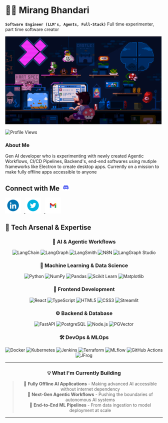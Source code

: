 # 🐦‍🔥 Mirang Bhandari
**`Software Engineer (LLM's, Agents, Full-Stack)`**
Full time experimenter, part time software creator 
&nbsp;

<img src="https://raw.githubusercontent.com/Bloodwingv2/GithubAssets/main/Laptop%20read.gif" width="500">

![Profile Views](https://komarev.com/ghpvc/?username=Bloodwingv2&label=Profile+Views&color=blue&style=flat)

### About Me 
<p align ="left"> Gen AI developer who is experimenting with newly created Agentic Workflows, CI/CD Pipelines, Backend's, end-end softwares using mutiple frameworks like Electron to create desktop apps. Currently on a mission to make fully offline apps accessible to anyone</p>

<h2>
  Connect with Me&nbsp;
  <img src="https://raw.githubusercontent.com/Bloodwingv2/GithubAssets/main/discord.gif" width="22" />
</h2>

<a href="https://www.linkedin.com/in/mirangbhandari/" target="_blank">
  <img src="https://raw.githubusercontent.com/Bloodwingv2/GithubAssets/main/linkedin.gif" height="50" style="margin-right: 10px;" />
</a>
<a href="https://x.com/Angrycoder97" target="_blank">
  <img src="https://raw.githubusercontent.com/Bloodwingv2/GithubAssets/main/twitter.gif" height="50" style="margin-right: 10px;" />
</a>
<a href="mailto:bhandarimirang03@gmail.com" target="_blank">
  <img src="https://raw.githubusercontent.com/Bloodwingv2/GithubAssets/main/Animation%20-%201751726063109%20(1).gif" height="50" />
</a>

## 🚀 Tech Arsenal & Expertise

<div align="center">

### 🤖 AI & Agentic Workflows
![LangChain](https://img.shields.io/badge/🦜_LangChain-121013?style=for-the-badge&logo=chainlink&logoColor=white)
![LangGraph](https://img.shields.io/badge/🕸️_LangGraph-FF6B6B?style=for-the-badge&logo=graphql&logoColor=white)
![LangSmith](https://img.shields.io/badge/🔍_LangSmith-4ECDC4?style=for-the-badge&logo=microscope&logoColor=white)
![N8N](https://img.shields.io/badge/⚡_N8N-EA4C89?style=for-the-badge&logo=n8n&logoColor=white)
![LangGraph Studio](https://img.shields.io/badge/🎨_LangGraph_Studio-9B59B6?style=for-the-badge&logo=adobe&logoColor=white)

### 🧠 Machine Learning & Data Science
![Python](https://img.shields.io/badge/Python-3776AB?style=for-the-badge&logo=python&logoColor=white)
![NumPy](https://img.shields.io/badge/NumPy-013243?style=for-the-badge&logo=numpy&logoColor=white)
![Pandas](https://img.shields.io/badge/Pandas-150458?style=for-the-badge&logo=pandas&logoColor=white)
![Scikit Learn](https://img.shields.io/badge/Scikit_Learn-F7931E?style=for-the-badge&logo=scikit-learn&logoColor=white)
![Matplotlib](https://img.shields.io/badge/Matplotlib-11557c?style=for-the-badge&logo=plotly&logoColor=white)

### 🎨 Frontend Development
![React](https://img.shields.io/badge/React-20232A?style=for-the-badge&logo=react&logoColor=61DAFB)
![TypeScript](https://img.shields.io/badge/TypeScript-007ACC?style=for-the-badge&logo=typescript&logoColor=white)
![HTML5](https://img.shields.io/badge/HTML5-E34F26?style=for-the-badge&logo=html5&logoColor=white)
![CSS3](https://img.shields.io/badge/CSS3-1572B6?style=for-the-badge&logo=css3&logoColor=white)
![Streamlit](https://img.shields.io/badge/Streamlit-FF4B4B?style=for-the-badge&logo=streamlit&logoColor=white)

### ⚙️ Backend & Database
![FastAPI](https://img.shields.io/badge/FastAPI-005571?style=for-the-badge&logo=fastapi)
![PostgreSQL](https://img.shields.io/badge/PostgreSQL-316192?style=for-the-badge&logo=postgresql&logoColor=white)
![Node.js](https://img.shields.io/badge/Node.js-43853D?style=for-the-badge&logo=node.js&logoColor=white)
![PGVector](https://img.shields.io/badge/🔍_PGVector-336791?style=for-the-badge&logo=postgresql&logoColor=white)

### 🛠️ DevOps & MLOps
![Docker](https://img.shields.io/badge/Docker-2496ED?style=for-the-badge&logo=docker&logoColor=white)
![Kubernetes](https://img.shields.io/badge/Kubernetes-326ce5?style=for-the-badge&logo=kubernetes&logoColor=white)
![Jenkins](https://img.shields.io/badge/Jenkins-D24939?style=for-the-badge&logo=jenkins&logoColor=white)
![Terraform](https://img.shields.io/badge/Terraform-7B42BC?style=for-the-badge&logo=terraform&logoColor=white)
![MLflow](https://img.shields.io/badge/MLflow-0194E2?style=for-the-badge&logo=mlflow&logoColor=white)
![GitHub Actions](https://img.shields.io/badge/GitHub_Actions-2088FF?style=for-the-badge&logo=github-actions&logoColor=white)
![JFrog](https://img.shields.io/badge/JFrog-41BF47?style=for-the-badge&logo=jfrog&logoColor=white)

</div>

---

<div align="center">

### 💡 What I'm Currently Building
> 🚀 **Fully Offline AI Applications** - Making advanced AI accessible without internet dependency  
> 🤖 **Next-Gen Agentic Workflows** - Pushing the boundaries of autonomous AI systems  
> 🔧 **End-to-End ML Pipelines** - From data ingestion to model deployment at scale  

</div>

---
